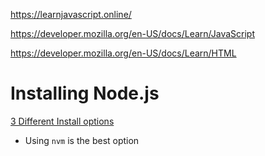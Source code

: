 
https://learnjavascript.online/

https://developer.mozilla.org/en-US/docs/Learn/JavaScript

https://developer.mozilla.org/en-US/docs/Learn/HTML



# Installing Node.js

[3 Different Install options](https://www.digitalocean.com/community/tutorials/how-to-install-node-js-on-ubuntu-20-04)
- Using `nvm` is the best option
